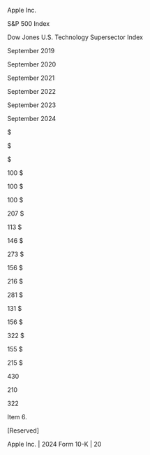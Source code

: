 Apple Inc.

S&P 500 Index

Dow Jones U.S. Technology Supersector Index

September
2019

September
2020

September
2021

September
2022

September
2023

September
2024

$

$

$

100  $

100  $

100  $

207  $

113  $

146  $

273  $

156  $

216  $

281  $

131  $

156  $

322  $

155  $

215  $

430

210

322

Item 6.

[Reserved]

Apple Inc. | 2024 Form 10-K | 20